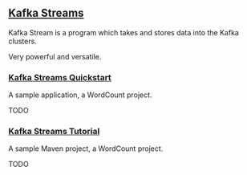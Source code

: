 ## [Kafka Streams](http://kafka.apache.org/documentation/streams/)

Kafka Stream is a program which takes and stores data into the Kafka clusters.  

Very powerful and versatile.  

### [Kafka Streams Quickstart](http://kafka.apache.org/documentation/streams/quickstart)

A sample application, a WordCount project.  

TODO  

### [Kafka Streams Tutorial](http://kafka.apache.org/21/documentation/streams/tutorial)

A sample Maven project, a WordCount project.  

TODO  
